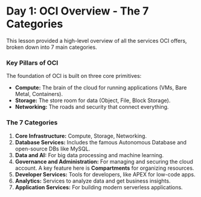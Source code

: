 # Day 1: OCI Overview - The 7 Categories

This lesson provided a high-level overview of all the services OCI offers, broken down into 7 main categories.

### Key Pillars of OCI
The foundation of OCI is built on three core primitives:
- **Compute:** The brain of the cloud for running applications (VMs, Bare Metal, Containers).
- **Storage:** The store room for data (Object, File, Block Storage).
- **Networking:** The roads and security that connect everything.

### The 7 Categories
1.  **Core Infrastructure:** Compute, Storage, Networking.
2.  **Database Services:** Includes the famous Autonomous Database and open-source DBs like MySQL.
3.  **Data and AI:** For big data processing and machine learning.
4.  **Governance and Administration:** For managing and securing the cloud account. A key feature here is **Compartments** for organizing resources.
5.  **Developer Services:** Tools for developers, like APEX for low-code apps.
6.  **Analytics:** Services to analyze data and get business insights.
7.  **Application Services:** For building modern serverless applications.
